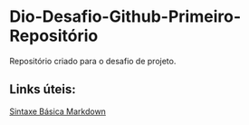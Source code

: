 # Dio-Desafio-Github-Primeiro-Repositório
Repositório criado para o desafio de projeto.
## Links úteis: 
[Sintaxe Básica Markdown](https://www.markdownguide.org/basic-syntax/)
